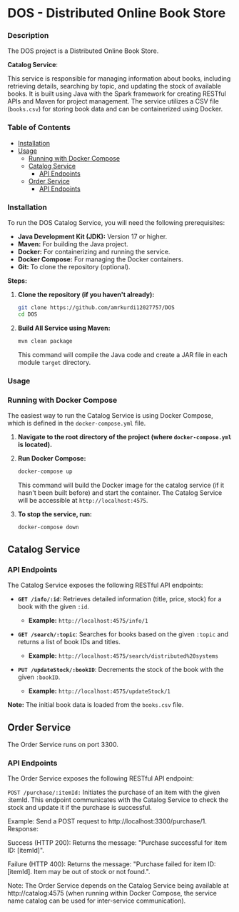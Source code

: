 # DOS - Distributed Online Book Store

### Description

The DOS project is a Distributed Online Book Store.

**Catalog Service**:

This service is responsible for managing information about books, including retrieving details, searching by
topic, and updating the stock of available books. It is built using Java with the Spark framework for creating RESTful
APIs and Maven for project management. The service utilizes a CSV file (`books.csv`) for storing book data and can be
containerized using Docker.

### Table of Contents

* [Installation](#installation)
* [Usage](#usage)
    * [Running with Docker Compose](#running-with-docker-compose)
    * [Catalog Service](#catalog-service)
      * [API Endpoints](#api-endpoints)
   * [Order Service](#order-service)
      * [API Endpoints](#api-endpoints)

### Installation

To run the DOS Catalog Service, you will need the following prerequisites:

* **Java Development Kit (JDK):** Version 17 or higher.
* **Maven:** For building the Java project.
* **Docker:** For containerizing and running the service.
* **Docker Compose:** For managing the Docker containers.
* **Git:** To clone the repository (optional).

**Steps:**

1. **Clone the repository (if you haven't already):**
   ```bash
   git clone https://github.com/amrkurdi12027757/DOS
   cd DOS
   ```

2. **Build All Service using Maven:**
   ```bash
   mvn clean package
   ```
   This command will compile the Java code and create a JAR file in each module `target` directory.

### Usage

### Running with Docker Compose

The easiest way to run the Catalog Service is using Docker Compose, which is defined in the `docker-compose.yml` file.

1. **Navigate to the root directory of the project (where `docker-compose.yml` is located).**

2. **Run Docker Compose:**
   ```bash
   docker-compose up
   ```
   This command will build the Docker image for the catalog service (if it hasn't been built before) and start the
   container. The Catalog Service will be accessible at `http://localhost:4575`.

3. **To stop the service, run:**
   ```bash
   docker-compose down
   ```
## Catalog Service

### API Endpoints

The Catalog Service exposes the following RESTful API endpoints:

* **`GET /info/:id`**: Retrieves detailed information (title, price, stock) for a book with the given `:id`.
    * **Example:** `http://localhost:4575/info/1`

* **`GET /search/:topic`**: Searches for books based on the given `:topic` and returns a list of book IDs and titles.
    * **Example:** `http://localhost:4575/search/distributed%20systems`

* **`PUT /updateStock/:bookID`**: Decrements the stock of the book with the given `:bookID`.
    * **Example:** `http://localhost:4575/updateStock/1`

**Note:** The initial book data is loaded from the `books.csv` file.

## Order Service
The Order Service runs on port 3300.

### API Endpoints
The Order Service exposes the following RESTful API endpoint:

`POST /purchase/:itemId:` Initiates the purchase of an item with the given :itemId. This endpoint communicates with the Catalog Service to check the stock and update it if the purchase is successful.

Example: Send a POST request to http://localhost:3300/purchase/1.
Response:

Success (HTTP 200): Returns the message: "Purchase successful for item ID: [itemId]".

Failure (HTTP 400): Returns the message: "Purchase failed for item ID: [itemId]. Item may be out of stock or not found.".

Note: The Order Service depends on the Catalog Service being available at http://catalog:4575 (when running within Docker Compose, the service name catalog can be used for inter-service communication).